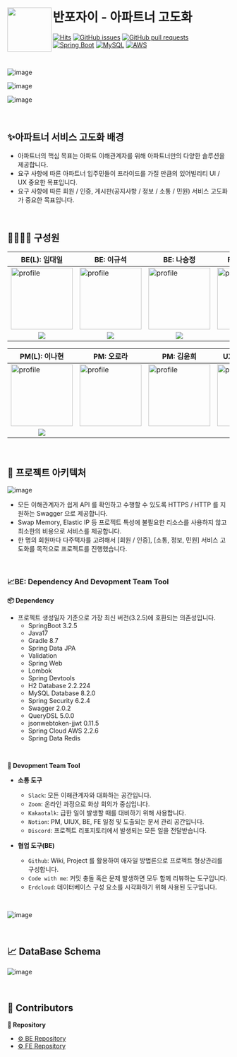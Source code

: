 # 반포자이 - 아파트너 고도화 <a href="https://fe-project-tau.vercel.app/seoul-signiel"><img src="https://github.com/Final-Project-Team6/BE_Project/assets/131642334/17b9e1be-a56b-4afd-b2ca-67fbfd366b7a" align="left" width="100"></a>

[![Hits](https://hits.seeyoufarm.com/api/count/incr/badge.svg?url=https%3A%2F%2Fgithub.com%2FFinal-Project-Team6%2FBE_Project&count_bg=%233DB7C8&title_bg=%23555555&icon=&icon_color=%23E7E7E7&title=hits&edge_flat=false)](https://hits.seeyoufarm.com)
[![GitHub issues](https://img.shields.io/github/issues/Final-Project-Team6/BE_Project.svg)](https://GitHub.com/Final-Project-Team6/BE_Project/issues/)
[![GitHub pull requests](https://img.shields.io/github/issues-pr-closed/Final-Project-Team6/BE_Project.svg)](https://github.com/Final-Project-Team6/BE_Project/pulls?q=is%3Apr+is%3Aclosed)
[![Spring Boot](https://img.shields.io/badge/Spring_Boot-3.2.5-green.svg?logo=spring)](https://spring.io/projects/spring-boot)
[![MySQL](https://img.shields.io/badge/MySQL-8.2.0-blue.svg?logo=mysql)](https://www.mysql.com/)
[![AWS](https://img.shields.io/badge/AWS-Amazon_Web_Services-orange.svg?logo=amazon-aws)](https://aws.amazon.com/)


<br/>

![image](https://github.com/Final-Project-Team6/BE_Project/assets/131642334/3a950b34-fa8c-429a-a519-94e0b29743b1)

![image](https://github.com/Final-Project-Team6/BE_Project/assets/131642334/f929ae69-a8e0-409f-be87-4df0f2512259)

![image](https://github.com/Final-Project-Team6/BE_Project/assets/131642334/ca807190-412d-4c4f-9f61-e3ee8bbf312e)


<br/>


## ✨아파트너 서비스 고도화 배경

- 아파트너의 핵심 목표는 아파트 이해관계자를 위해 아파트너만의 다양한 솔루션을 제공합니다.
- 요구 사항에 따른 아파트너 입주민들이 프라이드를 가질 만큼의 있어빌리티 UI / UX 중요한 목표입니다.
- 요구 사항에 따른 회원 / 인증, 게시판(공지사항 / 정보 / 소통 / 민원) 서비스 고도화가 중요한 목표입니다.


<br/>



##  👨‍👩‍👧‍👦  구성원

| BE(L): 임대일                                                | BE: 이규석                                                   | BE: 나승정                                                   | FE(L): 박수빈                                                | FE: 이주홍                                                   |
| ------------------------------------------------------------ | ------------------------------------------------------------ | ------------------------------------------------------------ | ------------------------------------------------------------ | ------------------------------------------------------------ |
| <a href="https://github.com/LimdaeIl"><img src="https://avatars.githubusercontent.com/u/131642334?v=4" alt="profile" width="140" height="140"></a> | <a href="https://github.com/cutegyuseok"><img src="https://avatars.githubusercontent.com/u/103543611?v=4" alt="profile" width="140" height="140"></a> | <a href="https://github.com/NaSJ93"><img src="https://avatars.githubusercontent.com/u/145634600?v=4" alt="profile" width="140" height="140"></a> | <a href="https://github.com/subinsad"><img src="https://avatars.githubusercontent.com/u/92204014?v=4" alt="profile" width="140" height="140"></a> | <a href="https://github.com/dlwnghd"><img src="https://avatars.githubusercontent.com/u/61799492?v=4" width="140" height="140"></a> |
| <div align="center"><a href="https://github.com/LimdaeIl" target="_blank"><img src="https://img.shields.io/badge/LimdaeIl-181717?style=for-the-social&logo=github&logoColor=white"/></a></div> | <div align="center"><a href="https://github.com/cutegyuseok" target="_blank"><img src="https://img.shields.io/badge/cutegyuseok-181717?style=for-the-social&logo=github&logoColor=white"/></a></div> | <div align="center"><a href="https://github.com/NaSJ93" target="_blank"><img src="https://img.shields.io/badge/NaSJ93-181717?style=for-the-social&logo=github&logoColor=white"/></a></div> | <div align="center"><a href="https://github.com/subinsad" target="_blank"><img src="https://img.shields.io/badge/subinsad-181717?style=for-the-social&logo=github&logoColor=white"/></a></div> | <div align="center"><a href="https://github.com/dlwnghd" target="_blank"><img src="https://img.shields.io/badge/dlwnghd-181717?style=for-the-social&logo=github&logoColor=white"/></a></div> |

| PM(L): 이나현                                                | PM: 오로라                                                   | PM: 김윤희                                                   | UXUI(L): 유채연                                              | UXUI: 권은비                                                 |
| ------------------------------------------------------------ | ------------------------------------------------------------ | ------------------------------------------------------------ | ------------------------------------------------------------ | ------------------------------------------------------------ |
| <a href="https://www.linkedin.com/in/nahyunlee-yeriel/"><img src="https://cdn-icons-png.flaticon.com/512/3736/3736502.png" alt="profile" width="140" height="140"> | <a href="https://notefolio.net/OGU59"><img src="https://github.com/Final-Project-Team6/BE_Project/assets/131642334/00fe414d-f3fa-4c9e-a7ac-edf6cc837774" alt="profile" width="140" height="140"> | <a href="https://notefolio.net/OGU59"><img src="https://github.com/Final-Project-Team6/BE_Project/assets/131642334/af7d2109-00a5-449e-ae9e-28a1fb13be79" alt="profile" width="140" height="140"> | <a href="https://notefolio.net/OGU59"><img src="https://github.com/Final-Project-Team6/BE_Project/assets/131642334/37167b01-8645-47e6-9e97-01b98503db6e" alt="profile" width="140" height="140"> | <a href="https://notefolio.net/mango101"><img src="https://github.com/Final-Project-Team6/BE_Project/assets/131642334/39a84c41-2f9f-46e0-a445-a30ff51a2d61" alt="profile" width="140" height="140"> |
| <div align="center"><a href="https://www.linkedin.com/in/nahyunlee-yeriel/"><img src="https://img.shields.io/badge/이_나_현-%230077B5.svg?style=for-the-socail&logo=linkedin&logoColor=white"/></a></div> |                                                              |                                                              | <div align="center"><a href="https://notefolio.net/OGU59"><img src="https://img.shields.io/badge/유_채_연-%23F7F7F7?style=for-the-badge&logo=notion&logoColor=000000"/></a></div> | <div align="center"><a href="https://notefolio.net/mango101"><img src="https://img.shields.io/badge/권_은_비-%23F7F7F7?style=for-the-badge&logo=notion&logoColor=000000"/></a></div> |

<br/>





## 🚎 프로젝트 아키텍처


![image](https://github.com/Final-Project-Team6/BE_Project/assets/131642334/05ae149e-e1ec-426f-9660-9e1543dfc9f1)

- 모든 이해관계자가 쉽게 API 를 확인하고 수행할 수 있도록 HTTPS / HTTP 를 지원하는 Swagger 으로 제공합니다.
- Swap Memory, Elastic IP 등 프로젝트 특성에 불필요한 리소스를 사용하지 않고 최소한의 비용으로 서비스를 제공합니다.
- 한 명의 회원마다 다주택자를 고려해서 [회원 / 인증], [소통, 정보, 민원] 서비스 고도화를 목적으로 프로젝트를 진행했습니다.

<br/>

### 📈BE: Dependency And Devopment Team Tool

**📦 Dependency**
- 프로젝트 생성일자 기준으로 가장 최신 버전(3.2.5)에 호환되는 의존성입니다.
  - SpringBoot 3.2.5
  - Java17
  - Gradle 8.7
  - Spring Data JPA
  - Validation
  - Spring Web
  - Lombok
  - Spring Devtools
  - H2 Database 2.2.224
  - MySQL Database 8.2.0
  - Spring Security 6.2.4
  - Swagger 2.0.2
  - QueryDSL 5.0.0
  - jsonwebtoken-jjwt 0.11.5
  - Spring Cloud AWS 2.2.6
  - Spring Data Redis
 
<br/>

**🚀 Devopment Team Tool**
- **소통 도구**
  - `Slack`: 모든 이해관계자와 대화하는 공간입니다.
  - `Zoom`: 온라인 과정으로 화상 회의가 중심입니다.
  - `Kakaotalk`: 급한 일이 발생할 때를 대비하기 위해 사용합니다.
  - `Notion`: PM, UIUX, BE, FE 일정 및 도출되는 문서 관리 공간입니다.
  - `Discord`: 프로젝트 리포지토리에서 발생되는 모든 일을 전달받습니다.


- **협업 도구(BE)**
  - `Github`: Wiki, Project 를 활용하여 애자일 방법론으로 프로젝트 형상관리를 구성합니다.
  - `Code with me`: 커밋 충돌 혹은 문제 발생하면 모두 함께 리뷰하는 도구입니다.
  - `Erdcloud`: 데이터베이스 구성 요소를 시각화하기 위해 사용된 도구입니다.

<br/>

![image](https://github.com/Final-Project-Team6/BE_Project/assets/131642334/ece70e2e-fe73-4a19-92d1-432985968e79)

<br/>

## 📈 DataBase Schema
![image](https://github.com/Final-Project-Team6/BE_Project/assets/131642334/973744b8-9430-4977-81e9-1978d4955127)

<br/>

## 🍃 Contributors
**👜 Repository**
- [⚙️ BE Repository](https://github.com/Final-Project-Team6/BE_Project)
- [⚙️ FE Repository](https://github.com/Final-Project-Team6/FE_Project)

